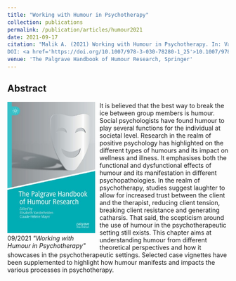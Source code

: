 ```yaml
---
title: "Working with Humour in Psychotherapy"
collection: publications
permalink: /publication/articles/humour2021
date: 2021-09-17
citation: "Malik A. (2021) Working with Humour in Psychotherapy. In: Vanderheiden E., Mayer CH. (eds) The Palgrave Handbook of Humour Research. Palgrave Macmillan, 
DOI: <a href='https://doi.org/10.1007/978-3-030-78280-1_25'>10.1007/978-3-030-78280-1_25</a>"
venue: 'The Palgrave Handbook of Humour Research, Springer'
---
```


## Abstract

<div style="float: left; margin-right: 10px; width: 200px">
    <a href="https://link.springer.com/chapter/10.1007%2F978-3-030-78280-1_25" title="https://link.springer.com/chapter/10.1007%2F978-3-030-78280-1_25"><img src="/images/palgrave_humour.jpg"></a>
    <figcaption> 09/2021 <em>"Working with Humour in Psychotherapy"</em></figcaption>
</div>

It is believed that the best way to break the ice between group members is humour. Social psychologists have found humour to play several functions for the individual at societal level. Research in the realm of positive psychology has highlighted on the different types of humours and its impact on wellness and illness. It emphasises both the functional and dysfunctional effects of humour and its manifestation in different psychopathologies. In the realm of psychotherapy, studies suggest laughter to allow for increased trust between the client and the therapist, reducing client tension, breaking client resistance and generating catharsis. That said, the scepticism around the use of humour in the psychotherapeutic setting still exists. This chapter aims at understanding humour from different theoretical perspectives and how it showcases in the psychotherapeutic settings. Selected case vignettes have been supplemented to highlight how humour manifests and impacts the various processes in psychotherapy.
